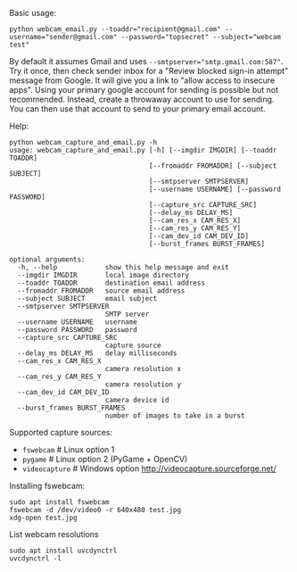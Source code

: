 Basic usage:
```
python webcam_email.py --toaddr="recipient@gmail.com" --username="sender@gmail.com" --password="topsecret" --subject="webcam test"
```

By default it assumes Gmail and uses ```--smtpserver="smtp.gmail.com:587"```. Try it once, then check sender inbox for a "Review blocked sign-in attempt" message from Google. It will give you a link to "allow access to insecure apps". Using your primary google account for sending is possible but not recommended. Instead, create a throwaway account to use for sending. You can then use that account to send to your primary email account. 

Help:
```
python webcam_capture_and_email.py -h
usage: webcam_capture_and_email.py [-h] [--imgdir IMGDIR] [--toaddr TOADDR]
                                   [--fromaddr FROMADDR] [--subject SUBJECT]
                                   [--smtpserver SMTPSERVER]
                                   [--username USERNAME] [--password PASSWORD]
                                   [--capture_src CAPTURE_SRC]
                                   [--delay_ms DELAY_MS]
                                   [--cam_res_x CAM_RES_X]
                                   [--cam_res_y CAM_RES_Y]
                                   [--cam_dev_id CAM_DEV_ID]
                                   [--burst_frames BURST_FRAMES]

optional arguments:
  -h, --help            show this help message and exit
  --imgdir IMGDIR       local image directory
  --toaddr TOADDR       destination email address
  --fromaddr FROMADDR   source email address
  --subject SUBJECT     email subject
  --smtpserver SMTPSERVER
                        SMTP server
  --username USERNAME   username
  --password PASSWORD   password
  --capture_src CAPTURE_SRC
                        capture source
  --delay_ms DELAY_MS   delay milliseconds
  --cam_res_x CAM_RES_X
                        camera resolution x
  --cam_res_y CAM_RES_Y
                        camera resolution y
  --cam_dev_id CAM_DEV_ID
                        camera device id
  --burst_frames BURST_FRAMES
                        number of images to take in a burst

```

Supported capture sources:

* ```fswebcam```      # Linux option 1
* ```pygame```        # Linux option 2 (PyGame + OpenCV)
* ```videocapture```  # Windows option <http://videocapture.sourceforge.net/>

Installing fswebcam:
```
sudo apt install fswebcam
fswebcam -d /dev/video0 -r 640x480 test.jpg
xdg-open test.jpg
```

List webcam resolutions
```
sudo apt install uvcdynctrl
uvcdynctrl -l
```